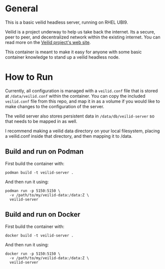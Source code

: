 # General
This is a basic veilid headless server, running on RHEL UBI9. 

Veilid is a project underway to help us take back the internet.  Its a secure, peer to peer, and decentralized network within the existing internet.  You can read more on the [Veilid project's web site](https://www.veilid.com). 

This container is meant to make it easy for anyone with some basic container knowledge to stand up a veilid headless node. 

# How to Run

Currently, all configuration is managed with a `veilid.conf` file that is stored at `/data/veilid.conf` within the container. You can copy the included `veilid.conf` file from this repo, and map it in as a volume if you would like to make changes to the configuration of the server.  

The veilid server also stores persistent data in `/data/db/veilid-server` so that needs to be mapped in as well. 

I recommend making a veilid data directory on your local filesystem, placing a veilid.conf inside that directory, and then mapping it to /data.  
## Build and run on Podman

First build the container with:

```podman build -t veilid-server .```


And then run it using:

```
podman run -p 5150:5150 \
  -v /path/to/my/veilid-data:/data:Z \
  veilid-server
```

## Build and run on Docker

First build the container with:

```docker build -t veilid-server .```


And then run it using:

```
docker run -p 5150:5150 \
  -v /path/to/my/veilid-data:/data:Z \
  veilid-server
```

